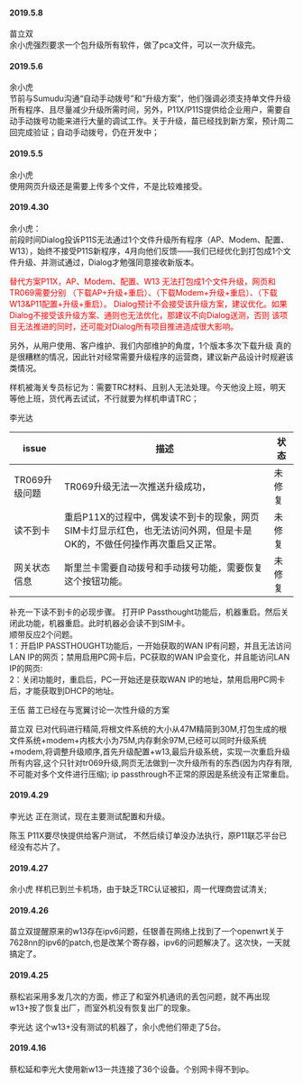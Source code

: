
#### 2019.5.8

苗立双 <br>
余小虎强烈要求一个包升级所有软件，做了pca文件，可以一次升级完。

#### 2019.5.6

余小虎<br>
节前与Sumudu沟通“自动手动拨号”和“升级方案”，他们强调必须支持单文件升级所有程序、且尽量减少升级所需时间，另外，P11X/P11S提供给企业用户，需要自动手动拨号功能来进行大量的调试工作。关于升级，苗已经找到新方案，预计周二回完成验证；自动手动拨号，仍在开发中；

#### 2019.5.5

余小虎<br>
使用网页升级还是需要上传多个文件，不是比较难接受。


#### 2019.4.30

余小虎：<br>
前段时间Dialog投诉P11S无法通过1个文件升级所有程序（AP、Modem、配置、W13），始终不接受P11S新程序，4月向他们反馈――我们已经优化到打包成1个文件升级、并测试通过，Dialog才勉强同意接收新版本。

<font color=red>替代方案P11X，AP、Modem、配置、W13 无法打包成1个文件升级，网页和TR069需要分别 （下载AP+升级+重启）、（下载Modem+升级+重启）、（下载W13&P11配置+升级+重启）。
Dialog预计不会接受该升级方案，建议优化。如果Dialog不接受该升级方案、通则也无法优化，那建议不向Dialog送测，否则 该项目无法推进的同时，还可能对Dialog所有项目推进造成很大影响。</font>

另外，从用户使用、客户维护、我们内部维护的角度，1个版本多次下载升级 真的是很糟糕的情况，因此针对经常需要升级程序的运营商，建议新产品设计时规避该类情况。

样机被海关专员标记为：需要TRC材料、且别人无法处理。今天他没上班，明天等他上班，货代再去试试，不行就要为样机申请TRC；

李光达

issue | 描述 | 状态
------|-----|------
TR069升级问题 | TR069升级无法一次推送升级成功，|  未修复 
读不到卡 | 重启P11X的过程中，偶发读不到卡的现象，网页SIM卡灯显示红色，也无法访问外网，但是卡是OK的，不做任何操作再次重启又正常。|  未修复 
网关状态信息 | 斯里兰卡需要自动拨号和手动拨号功能，需要恢复这个按钮功能。 | 未修复 

补充一下读不到卡的必现步骤。
                打开IP Passthought功能后，机器重启。然后关闭此功能，机器重启。此时机器必会读不到SIM卡。<br>
顺带反应2个问题。<br>
                    1：开启IP PASSTHOUGHT功能后，一开始获取的WAN IP有问题，并且无法访问LAN IP的网页；禁用启用PC网卡后，PC获取的WAN IP会变化，并且能访问LAN IP的网页:<br>
                    2：关闭功能时，重启后，PC一开始还是获取WAN IP的地址，禁用启用PC网卡后，才能获取到DHCP的地址。

王伍 苗工已经在与宽翼讨论一次性升级的方案

苗立双
已对代码进行精简,将根文件系统的大小从47M精简到30M,打包生成的根文件系统+modem+内核大小为75M,内存剩余97M,已经可以同时升级系统+modem,将调整升级顺序,首先升级配置+w13,最后升级系统，实现一次重启升级所有内容,这个只针对tr069升级,网页无法做到一次升级所有的东西(因为内存有限,不可能对多个文件进行压缩);
ip passthrough不正常的原因是系统没有正常重启。


#### 2019.4.29

李光达 正在测试，现在主要测试配置和升级。

陈玉 P11X要尽快提供给客户测试， 不然后续订单没办法执行，原P11联芯平台已经没有芯片了。


#### 2019.4.27

余小虎 样机已到兰卡机场，由于缺乏TRC认证被扣，周一代理商尝试清关;

#### 2019.4.26

苗立双提醒原来的w13存在ipv6问题，任银善在网络上找到了一个openwrt关于7628nn的ipv6的patch,也是改某个寄存器，ipv6的问题解决了。这次快，一天就搞定了。


#### 2019.4.25

蔡松岩采用多发几次的方面，修正了和室外机通讯的丢包问题，就不再出现w13+按了恢复出厂，而室外机没有恢复出厂的现象。

李光达 这个w13+没有测试的机器了，余小虎他们带走了5台。

#### 2019.4.16

蔡松延和李光大使用新w13一共连接了36个设备。个别网卡得不到ip。

